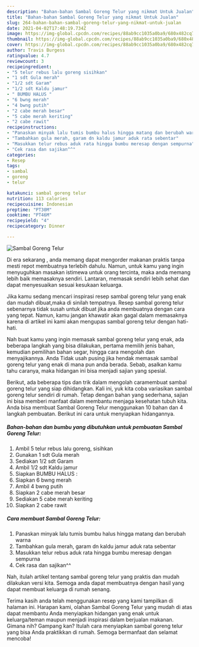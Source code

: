 ```yaml
---
description: "Bahan-bahan Sambal Goreng Telur yang nikmat Untuk Jualan"
title: "Bahan-bahan Sambal Goreng Telur yang nikmat Untuk Jualan"
slug: 264-bahan-bahan-sambal-goreng-telur-yang-nikmat-untuk-jualan
date: 2021-04-02T17:48:19.734Z
image: https://img-global.cpcdn.com/recipes/88ab9cc1035a0ba9/680x482cq70/sambal-goreng-telur-foto-resep-utama.jpg
thumbnail: https://img-global.cpcdn.com/recipes/88ab9cc1035a0ba9/680x482cq70/sambal-goreng-telur-foto-resep-utama.jpg
cover: https://img-global.cpcdn.com/recipes/88ab9cc1035a0ba9/680x482cq70/sambal-goreng-telur-foto-resep-utama.jpg
author: Travis Burgess
ratingvalue: 4.7
reviewcount: 3
recipeingredient:
- "5 telur rebus lalu goreng sisihkan"
- "1 sdt Gula merah"
- "1/2 sdt Garam"
- "1/2 sdt Kaldu jamur"
- " BUMBU HALUS "
- "6 bwng merah"
- "4 bwng putih"
- "2 cabe merah besar"
- "5 cabe merah keriting"
- "2 cabe rawit"
recipeinstructions:
- "Panaskan minyak lalu tumis bumbu halus hingga matang dan berubah warna"
- "Tambahkan gula merah, garam dn kaldu jamur aduk rata sebentar"
- "Masukkan telur rebus aduk rata hingga bumbu meresap dengan sempurna"
- "Cek rasa dan sajikan^^"
categories:
- Resep
tags:
- sambal
- goreng
- telur

katakunci: sambal goreng telur 
nutrition: 113 calories
recipecuisine: Indonesian
preptime: "PT30M"
cooktime: "PT46M"
recipeyield: "4"
recipecategory: Dinner

---
```



![Sambal Goreng Telur](https://img-global.cpcdn.com/recipes/88ab9cc1035a0ba9/680x482cq70/sambal-goreng-telur-foto-resep-utama.jpg)

Di era  sekarang , anda memang dapat mengorder makanan praktis tanpa mesti repot membuatnya terlebih dahulu. Namun, untuk kamu yang ingin menyuguhkan masakan istimewa untuk orang tercinta, maka anda memang lebih baik memasaknya sendiri. Lantaran, memasak sendiri lebih sehat dan dapat menyesuaikan sesuai kesukaan keluarga.

Jika kamu sedang mencari inspirasi resep sambal goreng telur yang enak dan mudah dibuat,maka di sinilah tempatnya. Resep sambal goreng telur  sebenarnya tidak susah untuk dibuat jika anda membuatnya dengan cara yang tepat. Namun, kamu jangan khawatir akan gagal dalam memasaknya 
karena di artikel ini kami akan mengupas sambal goreng telur dengan hati-hati.  



Nah buat kamu yang ingin memasak sambal goreng telur yang enak, ada beberapa langkah yang bisa dilakukan, pertama memilih jenis bahan, kemudian pemilihan bahan segar, hingga cara mengolah dan menyajikannya. Anda Tidak usah pusing jika hendak memasak sambal goreng telur yang enak di mana pun anda berada. Sebab, asalkan kamu  tahu caranya, maka hidangan ini bisa menjadi sajian yang spesial.

Berikut, ada beberapa tips dan trik dalam mengolah caramembuat sambal goreng telur yang siap dihidangkan. Kali ini, yuk kita coba variasikan sambal goreng telur sendiri di rumah. Tetap dengan bahan yang sederhana, sajian ini bisa memberi manfaat dalam membantu menjaga kesehatan tubuh kita. Anda bisa membuat Sambal Goreng Telur menggunakan 10 bahan dan 4 langkah pembuatan. Berikut ini cara untuk menyiapkan hidangannya.

<!--inarticleads1-->

##### Bahan-bahan dan bumbu yang dibutuhkan untuk pembuatan Sambal Goreng Telur:

1. Ambil 5 telur rebus lalu goreng, sisihkan
1. Gunakan 1 sdt Gula merah
1. Sediakan 1/2 sdt Garam
1. Ambil 1/2 sdt Kaldu jamur
1. Siapkan  BUMBU HALUS :
1. Siapkan 6 bwng merah
1. Ambil 4 bwng putih
1. Siapkan 2 cabe merah besar
1. Sediakan 5 cabe merah keriting
1. Siapkan 2 cabe rawit




<!--inarticleads2-->

##### Cara membuat Sambal Goreng Telur:

1. Panaskan minyak lalu tumis bumbu halus hingga matang dan berubah warna
1. Tambahkan gula merah, garam dn kaldu jamur aduk rata sebentar
1. Masukkan telur rebus aduk rata hingga bumbu meresap dengan sempurna
1. Cek rasa dan sajikan^^




Nah, itulah artikel tentang  sambal goreng telur  yang praktis dan mudah dilakukan versi kita. Semoga anda dapat membuatnya dengan hasil yang dapat membuat keluarga di rumah senang. 

Terima kasih anda telah menggunakan resep yang kami tampilkan di halaman ini. Harapan kami, olahan  Sambal Goreng Telur yang mudah di atas dapat membantu Anda menyiapkan hidangan yang enak untuk keluarga/teman maupun menjadi inspirasi dalam berjualan makanan. Gimana nih? Gampang kan? Itulah cara menyiapkan sambal goreng telur yang bisa Anda praktikkan di rumah. Semoga bermanfaat dan selamat mencoba!

